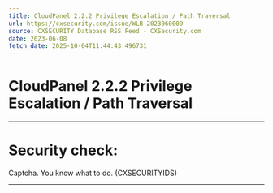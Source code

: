 ```yaml
---
title: CloudPanel 2.2.2 Privilege Escalation / Path Traversal
url: https://cxsecurity.com/issue/WLB-2023060009
source: CXSECURITY Database RSS Feed - CXSecurity.com
date: 2023-06-08
fetch_date: 2025-10-04T11:44:43.496731
---
```


# CloudPanel 2.2.2 Privilege Escalation / Path Traversal

---

# Security check:

Captcha. You know what to do. (CXSECURITYIDS)

---